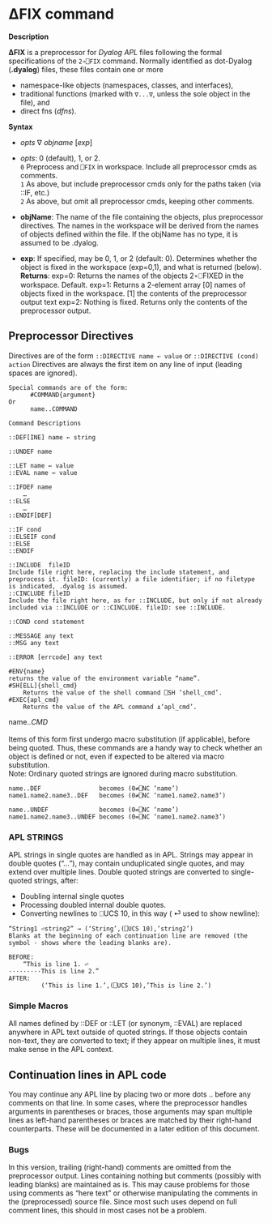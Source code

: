# ∆FIX command
__Description__

__∆FIX__ is a preprocessor for _Dyalog APL_ files following the formal specifications of the `2∘⎕FIX` command. Normally identified as dot-Dyalog (__.dyalog__) files, these files contain one or more 
* namespace-like objects (namespaces, classes, and interfaces), 
* traditional functions (marked with `∇...∇`, unless the sole object in the file), and 
* direct fns (_dfns_).

__Syntax__
   - _opts_ ∇  _objname_  [_exp_]
   
   - _opts_: 0 (default), 1, or 2.  <BR>
         `0` Preprocess and `⎕FIX` in workspace. Include all preprocessor cmds as comments. <BR>
         `1` As above, but include preprocessor  cmds only for the paths taken (via ::IF, etc.) <BR>
         `2`  As above, but omit all preprocessor cmds, keeping other comments. <BR>
	
   - __objName__:  The name of the file containing the objects, plus preprocessor directives. The names in the workspace will be derived from the names of objects defined within the file. If the objName has no type, it is assumed to be .dyalog.
	
   -  __exp__: 
If specified, may be 0, 1, or 2 (default: 0). Determines whether the object is fixed in the workspace (exp=0,1), and what is returned (below).
    __Returns__: 
      exp=0: Returns the names of the objects 2∘⎕FIXED in the workspace. Default.
      exp=1: Returns a 2-element array
              [0] names of objects fixed in the workspace.
              [1] the contents of the preprocessor output text
      exp=2: Nothing is fixed. Returns only the contents of the preprocessor output. 

## Preprocessor Directives

Directives are of the form ``::DIRECTIVE name ← value`` or ``::DIRECTIVE (cond) action``
Directives are always the first item on any line of input (leading spaces are ignored).

```APL
Special commands are of the form:
      #COMMAND{argument}
Or
      name..COMMAND

Command Descriptions

::DEF[INE] name ← string

::UNDEF name

::LET name ← value
::EVAL name ← value 

::IFDEF name
    …
::ELSE    
    …
::ENDIF[DEF]

::IF cond
::ELSEIF cond
::ELSE
::ENDIF

::INCLUDE  fileID
Include file right here, replacing the include statement, and preprocess it. fileID: (currently) a file identifier; if no filetype is indicated, .dyalog is assumed.
::CINCLUDE fileID
Include the file right here, as for ::INCLUDE, but only if not already included via ::INCLUDE or ::CINCLUDE. fileID: see ::INCLUDE.

::COND cond statement

::MESSAGE any text
::MSG any text

::ERROR [errcode] any text

#ENV{name}		
returns the value of the environment variable “name”.
#SH[ELL]{shell_cmd}
	Returns the value of the shell command ⎕SH ‘shell_cmd’.
#EXEC{apl_cmd}
	Returns the value of the APL command ⍎‘apl_cmd’.
```

name.._CMD_<BR>  
Items of this form first undergo macro substitution (if applicable), before being quoted.
Thus, these commands are a handy way to check whether an object is defined or not, even if
expected to be altered via macro substitution.<BR>
       Note: Ordinary quoted strings are ignored during macro substitution.
	
```      
name..DEF                becomes (0≠⎕NC ‘name’)
name1.name2.name3..DEF   becomes (0≠⎕NC ‘name1.name2.name3’)

name..UNDEF              becomes (0=⎕NC ‘name’)
name1.name2.name3..UNDEF becomes (0=⎕NC ‘name1.name2.name3’)

```

### APL STRINGS

APL strings in single quotes are handled as in APL. Strings may appear in double quotes (“...”), may contain unduplicated single quotes, and may extend over multiple lines.  Double quoted strings are converted to single-quoted strings, after:
* Doubling internal single quotes
* Processing doubled internal double quotes.
* Converting newlines to ⎕UCS 10, in this way ( ⏎ used to show newline):

```
“String1 ⏎string2” → (‘String’,(⎕UCS 10),’string2’)
Blanks at the beginning of each continuation line are removed (the symbol · shows where the leading blanks are).

BEFORE:
	“This is line 1. ⏎       
·········This is line 2.”  
AFTER:
         (‘This is line 1.’,(⎕UCS 10),’This is line 2.’)
```

### Simple Macros
  All names defined by ::DEF or ::LET (or synonym, ::EVAL) are replaced anywhere in APL text outside of quoted strings. If those objects contain non-text, they are converted to text; if they appear on multiple lines, it must make sense in the APL context.

## Continuation lines in APL code

   You may continue any APL line by placing two or more dots .. before any comments on that line.
   In some cases, where the preprocessor handles arguments in parentheses or braces, those arguments may span multiple lines as left-hand parentheses or braces are matched by their right-hand counterparts. These will be documented in a later edition of this document.

### Bugs
   In this version, trailing (right-hand) comments are omitted from the preprocessor output. Lines containing nothing but comments (possibly with leading blanks) are maintained as is. This may cause problems for those using comments as “here text” or otherwise manipulating the comments in the (preprocessed) source file. Since most such uses depend on full comment lines, this should in most cases not be a problem.


